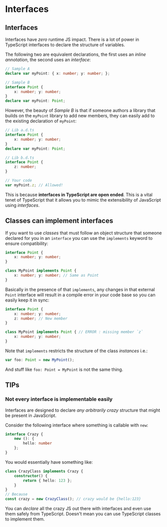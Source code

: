 # Interfaces

## Interfaces

Interfaces have _zero_ runtime JS impact. There is a lot of power in TypeScript interfaces to declare the structure of variables.

The following two are equivalent declarations, the first uses an _inline annotation_, the second uses an _interface_:

```typescript
// Sample A
declare var myPoint: { x: number; y: number; };

// Sample B
interface Point {
    x: number; y: number;
}
declare var myPoint: Point;
```

However, the beauty of _Sample B_ is that if someone authors a library that builds on the `myPoint` library to add new members, they can easily add to the existing declaration of `myPoint`:

```typescript
// Lib a.d.ts
interface Point {
    x: number; y: number;
}
declare var myPoint: Point;

// Lib b.d.ts
interface Point {
    z: number;
}

// Your code
var myPoint.z; // Allowed!
```

This is because **interfaces in TypeScript are open ended**. This is a vital tenet of TypeScript that it allows you to mimic the extensibility of JavaScript using _interfaces_.

## Classes can implement interfaces

If you want to use _classes_ that must follow an object structure that someone declared for you in an `interface` you can use the `implements` keyword to ensure compatibility:

```typescript
interface Point {
    x: number; y: number;
}

class MyPoint implements Point {
    x: number; y: number; // Same as Point
}
```

Basically in the presence of that `implements`, any changes in that external `Point` interface will result in a compile error in your code base so you can easily keep it in sync:

```typescript
interface Point {
    x: number; y: number;
    z: number; // New member
}

class MyPoint implements Point { // ERROR : missing member `z`
    x: number; y: number;
}
```

Note that `implements` restricts the structure of the class _instances_ i.e.:

```typescript
var foo: Point = new MyPoint();
```

And stuff like `foo: Point = MyPoint` is not the same thing.

## TIPs

### Not every interface is implementable easily

Interfaces are designed to declare _any arbitrarily crazy_ structure that might be present in JavaScript.

Consider the following interface where something is callable with `new`:

```typescript
interface Crazy {
    new (): {
        hello: number
    };
}
```

You would essentially have something like:

```typescript
class CrazyClass implements Crazy {
    constructor() {
        return { hello: 123 };
    }
}
// Because
const crazy = new CrazyClass(); // crazy would be {hello:123}
```

You can _declare_ all the crazy JS out there with interfaces and even use them safely from TypeScript. Doesn't mean you can use TypeScript classes to implement them.

